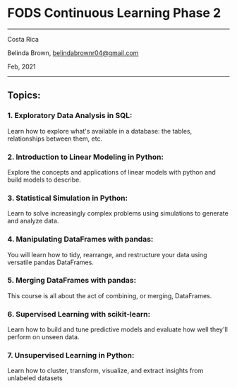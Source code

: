 # FODS Continuous Learning Phase 2

----------

Costa Rica

Belinda Brown, belindabrownr04@gmail.com

Feb, 2021

----------


## Topics:

### 1. Exploratory Data Analysis in SQL:

Learn how to explore what's available in a database: the tables, relationships between them, etc.

### 2. Introduction to Linear Modeling in Python:

Explore the concepts and applications of linear models with python and build models to describe.

### 3. Statistical Simulation in Python:

Learn to solve increasingly complex problems using simulations to generate and analyze data.

### 4. Manipulating DataFrames with pandas:

You will learn how to tidy, rearrange, and restructure your data using versatile pandas DataFrames.

### 5. Merging DataFrames with pandas:
This course is all about the act of combining, or merging, DataFrames.

### 6. Supervised Learning with scikit-learn:

Learn how to build and tune predictive models and evaluate how well they'll perform on unseen data.

### 7. Unsupervised Learning in Python:

Learn how to cluster, transform, visualize, and extract insights from unlabeled datasets
